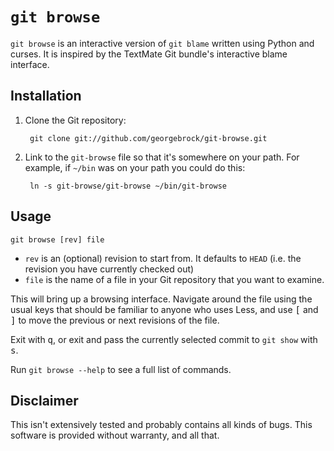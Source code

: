 # `git browse`

`git browse` is an interactive version of `git blame` written using Python and
curses. It is inspired by the TextMate Git bundle's interactive blame
interface.

## Installation

1. Clone the Git repository:

        git clone git://github.com/georgebrock/git-browse.git

2. Link to the `git-browse` file so that it's somewhere on your path. For
   example, if `~/bin` was on your path you could do this:

        ln -s git-browse/git-browse ~/bin/git-browse

## Usage

    git browse [rev] file

* `rev` is an (optional) revision to start from. It defaults to `HEAD` (i.e.
   the revision you have currently checked out)
* `file` is the name of a file in your Git repository that you want to examine.

This will bring up a browsing interface. Navigate around the file using the
usual keys that should be familiar to anyone who uses Less, and use
<kbd>[</kbd> and <kbd>]</kbd> to move the previous or next revisions of the
file.

Exit with <kbd>q</kbd>, or exit and pass the currently selected commit to
`git show` with <kbd>s</kbd>.

Run `git browse --help` to see a full list of commands.

## Disclaimer

This isn't extensively tested and probably contains all kinds of bugs. This
software is provided without warranty, and all that.
